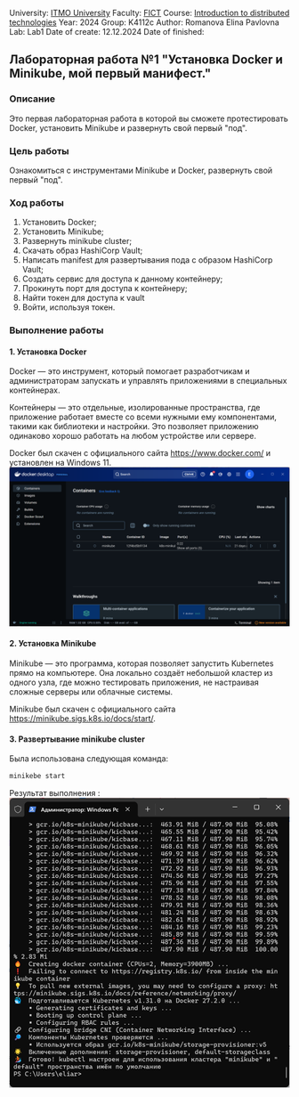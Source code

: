 University: [ITMO University](https://itmo.ru/ru/)
Faculty: [FICT](https://fict.itmo.ru)
Course: [Introduction to distributed technologies](https://github.com/itmo-ict-faculty/introduction-to-distributed-technologies)
Year: 2024
Group: K4112c
Author: Romanova Elina Pavlovna
Lab: Lab1
Date of create: 12.12.2024
Date of finished: 

## Лабораторная работа №1 "Установка Docker и Minikube, мой первый манифест."

### Описание

Это первая лабораторная работа в которой вы сможете протестировать Docker, установить Minikube и развернуть свой первый "под".

### Цель работы

Ознакомиться с инструментами Minikube и Docker, развернуть свой первый "под".

### Ход работы

1. Установить Docker;
2. Установить Minikube;
3. Развернуть minikube cluster;
4. Скачать образ HashiCorp Vault;
5. Написать manifest для развертывания пода с образом HashiCorp Vault;
6. Создать сервис для доступа к данному контейнеру;
7. Прокинуть порт для доступа к контейнеру;
8. Найти токен для доступа к vault
9. Войти, используя токен.

### Выполнение работы

#### 1. Установка Docker

Docker — это инструмент, который помогает разработчикам и администраторам запускать и управлять приложениями в специальных контейнерах.

Контейнеры — это отдельные, изолированные пространства, где приложение работает вместе со всеми нужными ему компонентами, такими как библиотеки и настройки. Это позволяет приложению одинаково хорошо работать на любом устройстве или сервере.

Docker был скачен с официального сайта https://www.docker.com/ и установлен на Windows 11.
![image](./docker.png)

#### 2. Установка Minikube

Minikube — это программа, которая позволяет запустить Kubernetes прямо на компьютере. Она локально создаёт небольшой кластер из одного узла, где можно тестировать приложения, не настраивая сложные серверы или облачные системы.

Minikube был скачен с официального сайта https://minikube.sigs.k8s.io/docs/start/.

#### 3. Развертывание minikube cluster

Была использована следующая команда:

```bash
minikebe start
```

Результат выполнения :
![cluster](./start_minicube.png)
